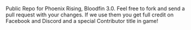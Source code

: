 Public Repo for Phoenix Rising, Bloodfin 3.0. Feel free to fork and send a pull request with your changes. If we use them you get full credit on Facebook and Discord and a special Contributor title in game!
